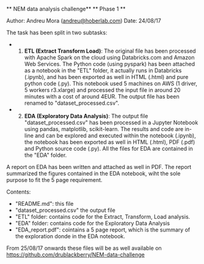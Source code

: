 ** NEM data analysis challenge**
** Phase 1 **

Author: Andreu Mora (andreu@hoberlab.com)
Date: 24/08/17

The task has been split in two subtasks: 

* 1) <b>ETL (Extract Transform Load)</b>: The original file has been processed with Apache Spark on the cloud using Databricks.com and Amazon Web Services. The Python code (using pyspark) has been attached as a notebook in the "ETL" folder, it actually runs in Databricks (.ipynb), and has been exported as well in HTML (.html) and pure python code (.py). This notebook used 5 machines on AWS (1 driver, 5 workers r3.xlarge) and processed the input file in around 20 minutes with a cost of around 4EUR. The output file has been renamed to "dataset_processed.csv".

* 2) <b>EDA (Exploratory Data Analysis)</b>: The output file "dataset_processed.csv" has been processed in a Jupyter Notebook using pandas, matplotlib, scikit-learn. The results and code are in-line and can be explored and executed within the notebook (.ipynb), the notebook has been exported as well in HTML (.html), PDF (.pdf) and Python source code (.py). All the files for EDA are contained in the "EDA" folder.

A report on EDA has been written and attached as well in PDF. The report summarized the figures contained in the EDA notebook, wiht the sole purpose to fit the 5 page requirement.

Contents:
- "README.md": this file
- "dataset_processed.csv" the output file
- "ETL" folder: contains code for the Extract, Transform, Load analysis.
- "EDA" folder: contains code for the Exploratory Data Analysis
- "EDA_report.pdf": cointains a 5 page report, which is the summary of the exploration donde in the EDA notebook.

From 25/08/17 onwards these files will be as well available on https://github.com/drublackberry/NEM-data-challenge